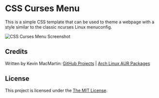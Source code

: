 # CSS Curses Menu  #

This is a simple CSS template that can be used to theme a webpage with a style similar to the classic ncurses Linux menuconfig.

![CSS Curses Menu Screenshot](http://i.imgur.com/qX8p6mz.png)

## Credits ##

Written by Kevin MacMartin: [GitHub Projects](https://github.com/prurigro?tab=repositories) | [Arch Linux AUR Packages](https://aur.archlinux.org/packages/?SeB=m&K=prurigro)

## License ##

This project is licensed under the [The MIT License](http://opensource.org/licenses/MIT).
